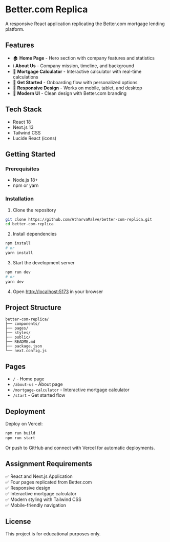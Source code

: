 # Better.com Replica

A responsive React application replicating the Better.com mortgage lending platform.

## Features

- 🏠 **Home Page** - Hero section with company features and statistics
- ℹ️ **About Us** - Company mission, timeline, and background
- 🧮 **Mortgage Calculator** - Interactive calculator with real-time calculations
- 🚀 **Get Started** - Onboarding flow with personalized options
- 📱 **Responsive Design** - Works on mobile, tablet, and desktop
- 🎨 **Modern UI** - Clean design with Better.com branding

## Tech Stack

- React 18
- Next.js 13
- Tailwind CSS
- Lucide React (icons)

## Getting Started

### Prerequisites
- Node.js 18+ 
- npm or yarn

### Installation

1. Clone the repository
```bash
git clone https://github.com/AtharvaMalve/better-com-replica.git
cd better-com-replica
```

2. Install dependencies
```bash
npm install
# or
yarn install
```

3. Start the development server
```bash
npm run dev
# or
yarn dev
```

4. Open [http://localhost:5173](http://localhost:5173) in your browser

## Project Structure

```
better-com-replica/
├── components/
├── pages/
├── styles/
├── public/
├── README.md
├── package.json
└── next.config.js
```

## Pages

- `/` - Home page
- `/about-us` - About page  
- `/mortgage-calculator` - Interactive mortgage calculator
- `/start` - Get started flow

## Deployment

Deploy on Vercel:

```bash
npm run build
npm run start
```

Or push to GitHub and connect with Vercel for automatic deployments.

## Assignment Requirements

✅ React and Next.js Application  
✅ Four pages replicated from Better.com  
✅ Responsive design  
✅ Interactive mortgage calculator  
✅ Modern styling with Tailwind CSS  
✅ Mobile-friendly navigation  

## License

This project is for educational purposes only.